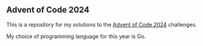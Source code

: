 ## Advent of Code 2024

This is a repository for my solutions to the [Advent of Code 2024](https://adventofcode.com/2024) challenges.

My choice of programming language for this year is Go.
